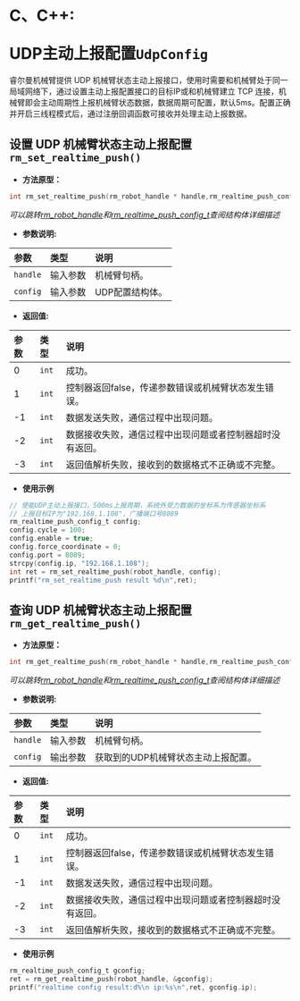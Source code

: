 # <p class="hidden">C、C++: </p>UDP主动上报配置`UdpConfig`

睿尔曼机械臂提供 UDP 机械臂状态主动上报接口，使用时需要和机械臂处于同一局域网络下，通过设置主动上报配置接口的目标IP或和机械臂建立 TCP 连接，机械臂即会主动周期性上报机械臂状态数据，数据周期可配置，默认5ms。配置正确并开启三线程模式后，通过注册回调函数可接收并处理主动上报数据。

## 设置 UDP 机械臂状态主动上报配置`rm_set_realtime_push()`

- **方法原型：**

```C
int rm_set_realtime_push(rm_robot_handle * handle,rm_realtime_push_config_t config)
```

*可以跳转[rm_robot_handle](../struct/robotHandle)和[rm_realtime_push_config_t](../struct/realtimePushConfig)查阅结构体详细描述*

- **参数说明:**

|   参数    |   类型    |   说明    |
| :--- | :--- | :--- |
|   `handle`  |    输入参数    |    机械臂句柄。    |
|   `config`  |    输入参数    |    UDP配置结构体。    |

- **返回值:**

|   参数    |   类型    |   说明    |
| :--- | :--- | :--- |
|   0  |    `int`    |    成功。    |
|   1  |    `int`    |    控制器返回false，传递参数错误或机械臂状态发生错误。    |
|  -1  |    `int`    |    数据发送失败，通信过程中出现问题。    |
|  -2  |    `int`    |    数据接收失败，通信过程中出现问题或者控制器超时没有返回。    |
|  -3  |    `int`    |    返回值解析失败，接收到的数据格式不正确或不完整。    |

- **使用示例**
  
```C
// 使能UDP主动上报接口，500ms上报周期，系统外受力数据的坐标系为传感器坐标系
// 上报目标IP为"192.168.1.108"，广播端口号8089
rm_realtime_push_config_t config;
config.cycle = 100;
config.enable = true;
config.force_coordinate = 0;
config.port = 8089;
strcpy(config.ip, "192.168.1.108");
int ret = rm_set_realtime_push(robot_handle, config);
printf("rm_set_realtime_push result %d\n",ret);
```

## 查询 UDP 机械臂状态主动上报配置`rm_get_realtime_push()`

- **方法原型：**

```C
int rm_get_realtime_push(rm_robot_handle * handle,rm_realtime_push_config_t * config)
```

*可以跳转[rm_robot_handle](../struct/robotHandle)和[rm_realtime_push_config_t](../struct/realtimePushConfig)查阅结构体详细描述*

- **参数说明:**

|   参数    |   类型    |   说明    |
| :--- | :--- | :--- |
|   `handle`  |    输入参数    |    机械臂句柄。    |
|   `config`  |    输出参数    |    获取到的UDP机械臂状态主动上报配置。    |

- **返回值:**

|   参数    |   类型    |   说明    |
| :--- | :--- | :--- |
|   0  |    `int`    |    成功。    |
|   1  |    `int`    |    控制器返回false，传递参数错误或机械臂状态发生错误。    |
|  -1  |    `int`    |    数据发送失败，通信过程中出现问题。    |
|  -2  |    `int`    |    数据接收失败，通信过程中出现问题或者控制器超时没有返回。    |
|  -3  |    `int`    |    返回值解析失败，接收到的数据格式不正确或不完整。    |

- **使用示例**
  
```C
rm_realtime_push_config_t gconfig;
ret = rm_get_realtime_push(robot_handle, &gconfig);
printf("realtime config result:d%\n ip:%s\n",ret, gconfig.ip);
```
